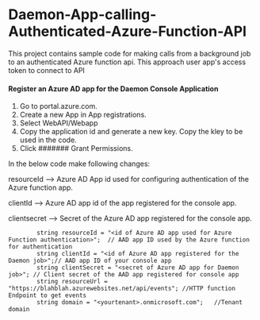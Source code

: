 # Daemon-App-calling-Authenticated-Azure-Function-API
This project contains sample code for making calls from a background job to an authenticated Azure function api. This approach user app's access token to connect to API

#### Register an Azure AD app for the Daemon Console Application
1. Go to portal.azure.com.
2. Create a new App in App registrations.
3. Select WebAPI/Webapp
4. Copy the application id and generate a new key. Copy the kley to be used in the code.
5. Click ####### Grant Permissions.

In the below code make following changes:

 resourceId  --> Azure AD App id used for configuring authentication of the Azure function app.
 
clientId --> Azure AD app id of the app registered for the console app.

clientsecret --> Secret of the Azure AD app registered for the console app.



            string resourceId = "<id of Azure AD app used for Azure Function authentication>";  // AAD app ID used by the Azure function for authentication
            string clientId = "<id of Azure AD app registered for the Daemon job>";// AAD app ID of your console app
            string clientSecret = "<secret of Azure AD app for Daemon job>"; // Client secret of the AAD app registered for console app
            string resourceUrl = "https://blahblah.azurewebsites.net/api/events"; //HTTP function Endpoint to get events
            string domain = "<yourtenant>.onmicrosoft.com";   //Tenant domain
          

